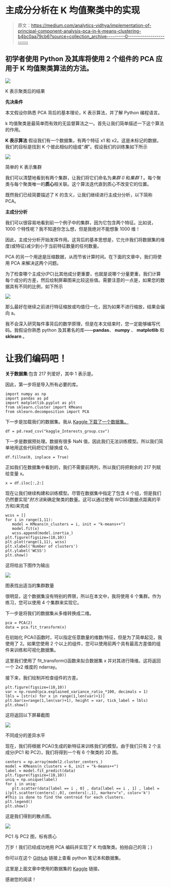 # 主成分分析在 K 均值聚类中的实现

> 原文：<https://medium.com/analytics-vidhya/implementation-of-principal-component-analysis-pca-in-k-means-clustering-b4bc0aa79cb6?source=collection_archive---------0----------------------->

## 初学者使用 Python 及其库将使用 2 个组件的 PCA 应用于 K 均值聚类算法的方法。

![](img/4c5e43912ac9b2be414ce027cbef0343.png)

K 表示聚类后的结果

**先决条件**

本文假设你熟悉 PCA 背后的基本理论，K 表示算法，并了解 Python 编程语言。

k 均值聚类是最简单而有效的无监督算法之一。首先让我们简单描述一下这个算法的作用。

**K 表示算法** 假设我们有一个数据集，有两个特征 x1 和 x2。这是未标记的数据，我们的目标是找到 K 个彼此相似的组或“*簇*”。假设我们的训练集如下所示

![](img/52005e038c672bfc2ac60d5988306118.png)

简单的 K 表示集群

我们可以清楚地看到有两个集群，让我们将它们命名为*集群 0* 和*集群 1* 。每个聚类与每个聚类唯一的**质心**相关联。这个算法迭代直到质心不改变它的位置。

既然我们已经简要描述了 K 的含义，让我们继续进行主成分分析，以下简称 PCA。

**主成分分析**

我们可以很容易地看到前一个例子中的集群，因为它包含两个特征。比如说，1000 个特性呢？我不知道你怎么想，但是我绝对不能想象 1000 维！

因此，主成分分析开始发挥作用。这背后的基本思想是，它允许我们将数据集的维度(或特征)减少到小于当前特征数量的任何数量。

PCA 的另一个用途是压缩数据，从而节省计算时间。在下面的文章中，我们将使用 PCA 来解决这两个问题。

为了检查哪个主成分(PC)比其他成分更重要，也就是说哪个分量更重，我们计算每个成分的方差，然后绘制屏幕图来比较这些值。需要注意的一点是，如果您的数据具有不同的比例，如下所示

![](img/78214cab8e834b19b09b9f5703c3e9c3.png)

那么最好在继续之前进行特征缩放或均值归一化，因为如果不进行缩放，结果会偏向 a。

我不会深入研究每件事背后的数学原理，但是在本文结束时，您一定能够编写代码。我假设你熟悉 python 及其著名的库——**pandas**、 **numpy** 、 **matplotlib** 和 **sklearn** 。

# 让我们编码吧！

**关于数据集**:包含 217 列爱好，其中 1 表示是。

因此，第一步将是导入所有必要的库。

```
import numpy as np
import pandas as pd
import matplotlib.pyplot as plt
from sklearn.cluster import KMeans
from sklearn.decomposition import PCA
```

下一步是加载我们的数据集。我从 [Kaggle 下载了一个数据集。](https://www.kaggle.com/rainbowgirl/clustering-categorical-peoples-interests)

```
df = pd.read_csv("kaggle_Interests_group.csv")
```

下一步是数据预处理。数据有很多 NaN 值，因此我们无法训练模型。所以我们简单地用这些代码把它们替换成 0。

```
df.fillna(0, inplace = True)
```

正如我们在数据集中看到的，我们不需要前两列，所以我们将把剩余的 217 列赋给变量 x。

```
x = df.iloc[:,2:]
```

现在让我们继续构建和训练模型。尽管在数据集中指定了包含 4 个组，但是我们仍然要实现“*肘方法*来确定聚类的数量。这可以通过使用 WCSS(数据点距离的平方和)来完成

```
wcss = []
for i in range(1,11):
   model = KMeans(n_clusters = i, init = "k-means++")
   model.fit(x)
   wcss.append(model.inertia_)
plt.figure(figsize=(10,10))
plt.plot(range(1,11), wcss)
plt.xlabel('Number of clusters')
plt.ylabel('WCSS')
plt.show()
```

这将给出下图作为输出

![](img/74b58f651f708c61517a38ee8c94e258.png)

图表找出适当的集群数量

很明显，这个数据集没有特别的界限，所以在本文中，我将使用 6 个集群。作为练习，您可以使用 4 个集群来实现它。

下一步是将我们的数据集从多维转换成二维。

```
pca = PCA(2)
data = pca.fit_transform(x)
```

在初始化 PCA()函数时，可以指定任意数量的维数/特征，但是为了简单起见，我使用了 2。如果您使用 2 个以上的组件，您可以使用前两个具有最高方差值的组件来训练和可视化数据集。

这里我们使用了 fit_transform()函数来拟合数据集 x 并对其进行降维。这将返回一个 2x2 维度的 ndarray。

接下来，我们绘制并检查组件的方差。

```
plt.figure(figsize=(10,10))
var = np.round(pca.explained_variance_ratio_*100, decimals = 1)
lbls = [str(x) for x in range(1,len(var)+1)]
plt.bar(x=range(1,len(var)+1), height = var, tick_label = lbls)
plt.show()
```

这将返回以下屏幕截图

![](img/3ee8e22eb5e506adda84374fe3c886d8.png)

不同成分的差异水平

现在，我们将根据 PCA()生成的新特征来训练我们的模型。由于我们只有 2 个主成分(PC1 和 PC2)，我们将得到一个有 6 个聚类的 2D 图。

```
centers = np.array(model2.cluster_centers_)
model = KMeans(n_clusters = 6, init = "k-means++")
label = model.fit_predict(data)
plt.figure(figsize=(10,10))
uniq = np.unique(label)
for i in uniq:
   plt.scatter(data[label == i , 0] , data[label == i , 1] , label = i)plt.scatter(centers[:,0], centers[:,1], marker="x", color='k')
#This is done to find the centroid for each clusters.
plt.legend()
plt.show()
```

这是我们得到的散点图。

![](img/c745b975fef827af45dc30e92a00e759.png)

PC1 与 PC2 图，标有质心

万岁！我们已经成功地用 PCA 编码并实现了 K 均值聚类。拍拍自己的背；)

你可以在这个 [GitHub](https://github.com/wamz101/K-Means-Cluster) 链接上查看 python 笔记本和数据集。

这里是上面文章中使用的数据集的 [Kaggle](https://www.kaggle.com/rainbowgirl/clustering-categorical-peoples-interests) 链接。

感谢您的阅读！